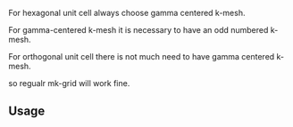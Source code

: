 For hexagonal unit cell always choose gamma centered k-mesh.

For gamma-centered k-mesh it is necessary to have an odd numbered k-mesh.

For orthogonal unit cell there is not much need to have gamma centered k-mesh.

so regualr mk-grid will work fine.

## Usage
